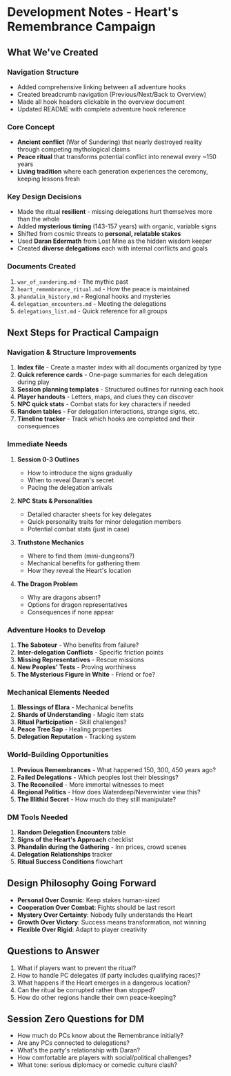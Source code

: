 # Development Notes - Heart's Remembrance Campaign

## What We've Created

### Navigation Structure
- Added comprehensive linking between all adventure hooks
- Created breadcrumb navigation (Previous/Next/Back to Overview)
- Made all hook headers clickable in the overview document
- Updated README with complete adventure hook reference

### Core Concept
- **Ancient conflict** (War of Sundering) that nearly destroyed reality through competing mythological claims
- **Peace ritual** that transforms potential conflict into renewal every ~150 years
- **Living tradition** where each generation experiences the ceremony, keeping lessons fresh

### Key Design Decisions
- Made the ritual **resilient** - missing delegations hurt themselves more than the whole
- Added **mysterious timing** (143-157 years) with organic, variable signs
- Shifted from cosmic threats to **personal, relatable stakes**
- Used **Daran Edermath** from Lost Mine as the hidden wisdom keeper
- Created **diverse delegations** each with internal conflicts and goals

### Documents Created
1. `war_of_sundering.md` - The mythic past
2. `heart_remembrance_ritual.md` - How the peace is maintained
3. `phandalin_history.md` - Regional hooks and mysteries
4. `delegation_encounters.md` - Meeting the delegations
5. `delegations_list.md` - Quick reference for all groups

## Next Steps for Practical Campaign

### Navigation & Structure Improvements
1. **Index file** - Create a master index with all documents organized by type
2. **Quick reference cards** - One-page summaries for each delegation during play
3. **Session planning templates** - Structured outlines for running each hook
4. **Player handouts** - Letters, maps, and clues they can discover
5. **NPC quick stats** - Combat stats for key characters if needed
6. **Random tables** - For delegation interactions, strange signs, etc.
7. **Timeline tracker** - Track which hooks are completed and their consequences

### Immediate Needs
1. **Session 0-3 Outlines**
   - How to introduce the signs gradually
   - When to reveal Daran's secret
   - Pacing the delegation arrivals

2. **NPC Stats & Personalities**
   - Detailed character sheets for key delegates
   - Quick personality traits for minor delegation members
   - Potential combat stats (just in case)

3. **Truthstone Mechanics**
   - Where to find them (mini-dungeons?)
   - Mechanical benefits for gathering them
   - How they reveal the Heart's location

4. **The Dragon Problem**
   - Why are dragons absent?
   - Options for dragon representatives
   - Consequences if none appear

### Adventure Hooks to Develop
1. **The Saboteur** - Who benefits from failure?
2. **Inter-delegation Conflicts** - Specific friction points
3. **Missing Representatives** - Rescue missions
4. **New Peoples' Tests** - Proving worthiness
5. **The Mysterious Figure in White** - Friend or foe?

### Mechanical Elements Needed
1. **Blessings of Elara** - Mechanical benefits
2. **Shards of Understanding** - Magic item stats
3. **Ritual Participation** - Skill challenges?
4. **Peace Tree Sap** - Healing properties
5. **Delegation Reputation** - Tracking system

### World-Building Opportunities
1. **Previous Remembrances** - What happened 150, 300, 450 years ago?
2. **Failed Delegations** - Which peoples lost their blessings?
3. **The Reconciled** - More immortal witnesses to meet
4. **Regional Politics** - How does Waterdeep/Neverwinter view this?
5. **The Illithid Secret** - How much do they still manipulate?

### DM Tools Needed
1. **Random Delegation Encounters** table
2. **Signs of the Heart's Approach** checklist
3. **Phandalin during the Gathering** - Inn prices, crowd scenes
4. **Delegation Relationships** tracker
5. **Ritual Success Conditions** flowchart

## Design Philosophy Going Forward

- **Personal Over Cosmic**: Keep stakes human-sized
- **Cooperation Over Combat**: Fights should be last resort
- **Mystery Over Certainty**: Nobody fully understands the Heart
- **Growth Over Victory**: Success means transformation, not winning
- **Flexible Over Rigid**: Adapt to player creativity

## Questions to Answer

1. What if players want to prevent the ritual?
2. How to handle PC delegates (if party includes qualifying races)?
3. What happens if the Heart emerges in a dangerous location?
4. Can the ritual be corrupted rather than stopped?
5. How do other regions handle their own peace-keeping?

## Session Zero Questions for DM

- How much do PCs know about the Remembrance initially?
- Are any PCs connected to delegations?
- What's the party's relationship with Daran?
- How comfortable are players with social/political challenges?
- What tone: serious diplomacy or comedic culture clash?